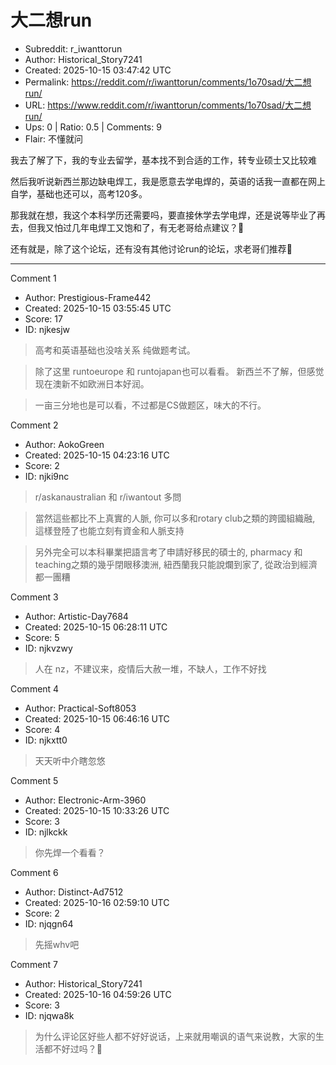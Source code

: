# 大二想run

- Subreddit: r_iwanttorun
- Author: Historical_Story7241
- Created: 2025-10-15 03:47:42 UTC
- Permalink: https://reddit.com/r/iwanttorun/comments/1o70sad/大二想run/
- URL: https://www.reddit.com/r/iwanttorun/comments/1o70sad/大二想run/
- Ups: 0 | Ratio: 0.5 | Comments: 9
- Flair: 不懂就问


我去了解了下，我的专业去留学，基本找不到合适的工作，转专业硕士又比较难

然后我听说新西兰那边缺电焊工，我是愿意去学电焊的，英语的话我一直都在网上自学，基础也还可以，高考120多。

那我就在想，我这个本科学历还需要吗，要直接休学去学电焊，还是说等毕业了再去，但我又怕过几年电焊工又饱和了，有无老哥给点建议？🥺

还有就是，除了这个论坛，还有没有其他讨论run的论坛，求老哥们推荐🥰


---

Comment 1

- Author: Prestigious-Frame442
- Created: 2025-10-15 03:55:45 UTC
- Score: 17
- ID: njkesjw

> 高考和英语基础也没啥关系 纯做题考试。

> 除了这里 runtoeurope 和 runtojapan也可以看看。 新西兰不了解，但感觉现在澳新不如欧洲日本好润。

> 一亩三分地也是可以看，不过都是CS做题区，味大的不行。

Comment 2

- Author: AokoGreen
- Created: 2025-10-15 04:23:16 UTC
- Score: 2
- ID: njki9nc

> r/askanaustralian 和 r/iwantout 多問

> 當然這些都比不上真實的人脈, 你可以多和rotary club之類的跨國組織融, 這樣登陸了也能立刻有資金和人脈支持

> 另外完全可以本科畢業把語言考了申請好移民的碩士的, pharmacy 和teaching之類的幾乎閉眼移澳洲, 紐西蘭我只能說爛到家了, 從政治到經濟都一團糟

Comment 3

- Author: Artistic-Day7684
- Created: 2025-10-15 06:28:11 UTC
- Score: 5
- ID: njkvzwy

> 人在 nz，不建议来，疫情后大赦一堆，不缺人，工作不好找

Comment 4

- Author: Practical-Soft8053
- Created: 2025-10-15 06:46:16 UTC
- Score: 4
- ID: njkxtt0

> 天天听中介瞎忽悠

Comment 5

- Author: Electronic-Arm-3960
- Created: 2025-10-15 10:33:26 UTC
- Score: 3
- ID: njlkckk

> 你先焊一个看看？

Comment 6

- Author: Distinct-Ad7512
- Created: 2025-10-16 02:59:10 UTC
- Score: 2
- ID: njqgn64

> 先摇whv吧

Comment 7

- Author: Historical_Story7241
- Created: 2025-10-16 04:59:26 UTC
- Score: 3
- ID: njqwa8k

> 为什么评论区好些人都不好好说话，上来就用嘲讽的语气来说教，大家的生活都不好过吗？🤨
